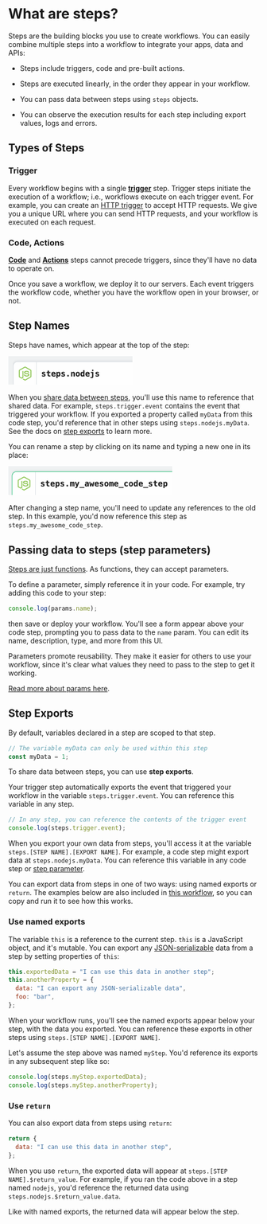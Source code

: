# What are steps?

Steps are the building blocks you use to create workflows. You can easily combine multiple steps into a workflow to integrate your apps, data and APIs: 

- Steps include triggers, code and pre-built actions.

- Steps are executed linearly, in the order they appear in your workflow.

- You can pass data between steps using `steps` objects.

- You can observe the execution results for each step including export values, logs and errors.

## Types of Steps

### Trigger

Every workflow begins with a single [**trigger**](/workflows/steps/triggers/) step. Trigger steps initiate the execution of a workflow; i.e., workflows execute on each trigger event. For example, you can create an [HTTP trigger](/workflows/steps/triggers/#http) to accept HTTP requests. We give you a unique URL where you can send HTTP requests, and your workflow is executed on each request.

### Code, Actions

[**Code**](/workflows/steps/code/) and [**Actions**](/workflows/steps/actions/) steps cannot precede triggers, since they'll have no data to operate on.

Once you save a workflow, we deploy it to our servers. Each event triggers the workflow code, whether you have the workflow open in your browser, or not.

## Step Names

Steps have names, which appear at the top of the step:

<div>
<img width="250" alt="Default step names" src="./images/step-name.png">
</div>

When you [share data between steps](#step-exports), you'll use this name to reference that shared data. For example, `steps.trigger.event` contains the event that triggered your workflow. If you exported a property called `myData` from this code step, you'd reference that in other steps using `steps.nodejs.myData`. See the docs on [step exports](#step-exports) to learn more.

You can rename a step by clicking on its name and typing a new one in its place:

<div>
<img width="330" alt="New step name" src="./images/new-step-name.png">
</div>

After changing a step name, you'll need to update any references to the old step. In this example, you'd now reference this step as `steps.my_awesome_code_step`.

## Passing data to steps (step parameters)

[Steps are just functions](/workflows/steps/code/#async-function-declaration). As functions, they can accept parameters.

To define a parameter, simply reference it in your code. For example, try adding this code to your step:

```javascript
console.log(params.name);
```

then save or deploy your workflow. You'll see a form appear above your code step, prompting you to pass data to the `name` param. You can edit its name, description, type, and more from this UI.

Parameters promote reusability. They make it easier for others to use your workflow, since it's clear what values they need to pass to the step to get it working.

[Read more about params here](params/).

## Step Exports

By default, variables declared in a step are scoped to that step.

```js
// The variable myData can only be used within this step
const myData = 1;
```

To share data between steps, you can use **step exports**.

Your trigger step automatically exports the event that triggered your workflow in the variable `steps.trigger.event`. You can reference this variable in any step.

```js
// In any step, you can reference the contents of the trigger event
console.log(steps.trigger.event);
```

When you export your own data from steps, you'll access it at the variable `steps.[STEP NAME].[EXPORT NAME]`. For example, a code step might export data at `steps.nodejs.myData`. You can reference this variable in any code step or [step parameter](#passing-data-to-steps-step-parameters).

You can export data from steps in one of two ways: using named exports or `return`. The examples below are also included in [this workflow](https://pipedream.com/@dylburger/step-exports-example-p_xMC86w/edit), so you can copy and run it to see how this works.

### Use named exports

The variable `this` is a reference to the current step. `this` is a JavaScript object, and it's mutable. You can export any [JSON-serializable](https://stackoverflow.com/a/3316779/10795955) data from a step by setting properties of `this`:

```js
this.exportedData = "I can use this data in another step";
this.anotherProperty = {
  data: "I can export any JSON-serializable data",
  foo: "bar",
};
```

When your workflow runs, you'll see the named exports appear below your step, with the data you exported. You can reference these exports in other steps using `steps.[STEP NAME].[EXPORT NAME]`.

Let's assume the step above was named `myStep`. You'd reference its exports in any subsequent step like so:

```js
console.log(steps.myStep.exportedData);
console.log(steps.myStep.anotherProperty);
```

### Use `return`

You can also export data from steps using `return`:

```js
return {
  data: "I can use this data in another step",
};
```

When you use `return`, the exported data will appear at `steps.[STEP NAME].$return_value`. For example, if you ran the code above in a step named `nodejs`, you'd reference the returned data using `steps.nodejs.$return_value.data`.

Like with named exports, the returned data will appear below the step.

<Footer />
